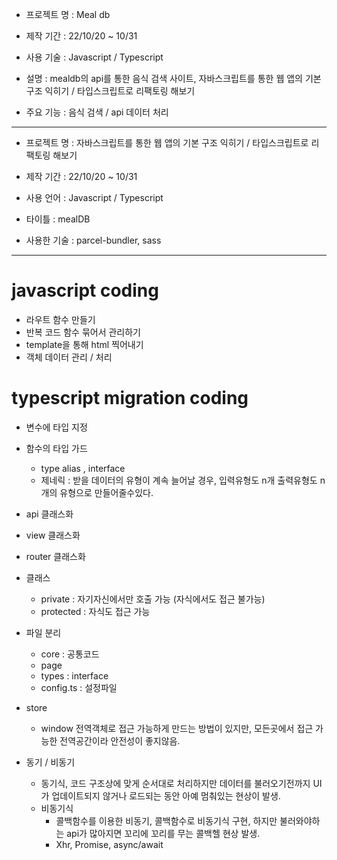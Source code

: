 - 프로젝트 명 : Meal db

- 제작 기간 : 22/10/20 ~ 10/31

- 사용 기술 : Javascript / Typescript

- 설명 : mealdb의 api를 통한 음식 검색 사이트, 자바스크립트를 통한 웹 앱의 기본 구조 익히기 / 타입스크립트로 리팩토링 해보기

- 주요 기능 : 음식 검색 / api 데이터 처리

---

- 프로젝트 명 : 자바스크립트를 통한 웹 앱의 기본 구조 익히기 / 타입스크립트로 리팩토링 해보기

- 제작 기간 : 22/10/20 ~ 10/31

- 사용 언어 : Javascript / Typescript

- 타이틀 : mealDB

- 사용한 기술 : parcel-bundler, sass

---

# javascript coding

- 라우트 함수 만들기
- 반복 코드 함수 묶어서 관리하기
- template을 통해 html 찍어내기
- 객체 데이터 관리 / 처리

# typescript migration coding

- 변수에 타입 지정
- 함수의 타입 가드
  - type alias , interface
  - 제네릭 : 받을 데이터의 유형이 계속 늘어날 경우, 입력유형도 n개 출력유형도 n개의 유형으로 만들어줄수있다.
- api 클래스화
- view 클래스화
- router 클래스화
- 클래스

  - private : 자기자신에서만 호출 가능 (자식에서도 접근 불가능)
  - protected : 자식도 접근 가능

- 파일 분리

  - core : 공통코드
  - page
  - types : interface
  - config.ts : 설정파일

- store

  - window 전역객체로 접근 가능하게 만드는 방법이 있지만, 모든곳에서 접근 가능한 전역공간이라 안전성이 좋지않음.

- 동기 / 비동기
  - 동기식, 코드 구조상에 맞게 순서대로 처리하지만 데이터를 불러오기전까지 UI가 업데이트되지 않거나 로드되는 동안 아예 멈춰있는 현상이 발생.
  - 비동기식
    - 콜백함수를 이용한 비동기, 콜백함수로 비동기식 구현, 하지만 불러와야하는 api가 많아지면 꼬리에 꼬리를 무는 콜백헬 현상 발생.
    - Xhr, Promise, async/await
